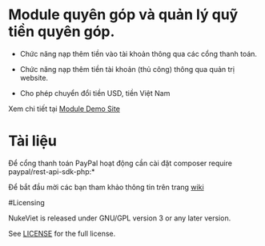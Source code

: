 # Module quyên góp và quản lý quỹ tiền quyên góp. 

- Chức năng nạp thêm tiền vào tài khoản thông qua các cổng thanh toán.

- Chức năng nạp thêm tiền tài khoản (thủ công) thông qua quản trị website. 

- Cho phép chuyển đổi tiền USD, tiền Việt Nam

Xem chi tiết tại [Module Demo Site](https://yan.svuef.com/)

# Tài liệu

Để cổng thanh toán PayPal hoạt động cần cài đặt composer require paypal/rest-api-sdk-php:*

Để bắt đầu mời các bạn tham khảo thông tin trên trang [wiki](https://github.com/nukeviet/module-wallet/wiki)

#Licensing

NukeViet is released under GNU/GPL version 3 or any later version.

See [LICENSE](https://github.com/ntk20102k2/donate_update/LICENSE) for the full license.
